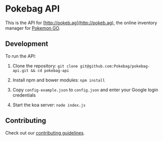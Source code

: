 # Pokebag API

This is the API for [http://pokeb.ag](http://pokeb.ag), the online inventory manager for [Pokemon GO](http://pokemongo.com/).

## Development

To run the API:

1. Clone the repository: `git clone git@github.com:Pokebag/pokebag-api.git && cd pokebag-api`

1. Install npm and bower modules: `npm install`

1. Copy `config-example.json` to `config.json` and enter your Google login credentials

1. Start the koa server: `node index.js`

## Contributing

Check out our [contributing guidelines](https://github.com/Pokebag/pokebag-ui/blob/master/CONTRIBUTING.md).
